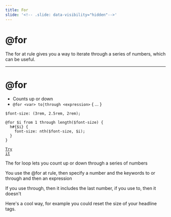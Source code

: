 ```yaml
---
title: For
slide: '<!-- .slide: data-visibility="hidden"-->'
---
```


<!-- .slide: data-state="layout-title" class="bg-dark"-->

# @for

> >

The for at rule gives you a way to iterate through a series of numbers, which can be useful.

---

# @for

- Counts up or down
- `@for <var> to|through <expression>` { ... }

```
$font-size: (3rem, 2.5rem, 2rem);

@for $i from 1 through length($font-size) {
  h#{$i} {
    font-size: nth($font-size, $i);
  }
}
```

<a href="https://codepen.io/planetoftheweb/pen/ExwqVdq?editors=1100" target="_blank"><code class="code-royal">Try it</code></a>

> >

The for loop lets you count up or down through a series of numbers

You use the @for at rule, then specify a number and the keywords to or through and then an expression

If you use through, then it includes the last number, if you use to, then it doesn't

Here's a cool way, for example you could reset the size of your headline tags.

